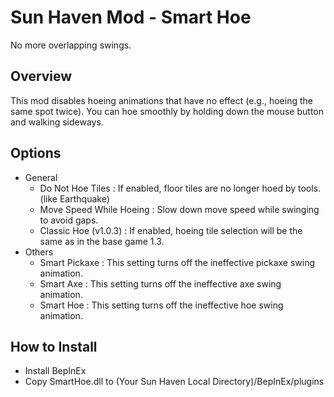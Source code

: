 # Sun Haven Mod - Smart Hoe

No more overlapping swings.

## Overview

This mod disables hoeing animations that have no effect (e.g., hoeing the same spot twice). You can hoe smoothly by holding down the mouse button and walking sideways.

## Options

- General
	- Do Not Hoe Tiles : If enabled, floor tiles are no longer hoed by tools. (like Earthquake)
	- Move Speed While Hoeing : Slow down move speed while swinging to avoid gaps.
	- Classic Hoe (v1.0.3) : If enabled, hoeing tile selection will be the same as in the base game 1.3.
- Others
	- Smart Pickaxe : This setting turns off the ineffective pickaxe swing animation.
	- Smart Axe : This setting turns off the ineffective axe swing animation.
	- Smart Hoe : This setting turns off the ineffective hoe swing animation.

## How to Install

- Install BepInEx
- Copy SmartHoe.dll to (Your Sun Haven Local Directory)/BepInEx/plugins